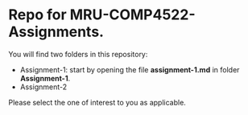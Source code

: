 # Repo for MRU-COMP4522-Assignments.

You will find two folders in this repository:
- Assignment-1: start by opening the file **assignment-1.md** in folder **Assignment-1**.
- Assignment-2

Please select the one of interest to you as applicable.
